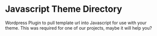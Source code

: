 Javascript Theme Directory
==========================

Wordpress Plugin to pull template url into Javascript for use with your theme. This was required for one of our projects, maybe it will help you?